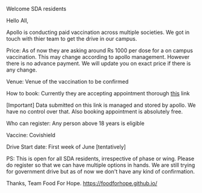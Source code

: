 

<!-- blank line -->
Welcome SDA residents
<!-- blank line -->

Hello All,

Apollo is conducting paid vaccination across multiple societies. We got in touch with thier team to get the drive in our campus. 

Price:
 As of now they are asking around Rs 1000 per dose for a on campus vaccination. This may change according to apollo management. However there is no advance payment. We will update you on exact price if there is any change. 

Venue:
Venue of the vaccination to be confirmed

How to book:
Currently they are accepting appointment thorough  [this]( https://www.apolloclinic.com/lp/vaccination/.) link 


 
[Important] Data submitted on this link is managed and stored by apollo. We have no control over that. Also booking appointment is absolutely free.

Who can register:
Any person above 18 years  is eligible

Vaccine: Covishield

Drive Start date: First week of June [tentatively]

PS: This is open for all SDA residents, irrespective of phase or wing. Please do register so that we can have multiple options in hands. We are still trying for government drive but as of now we don't have any kind of confirmation.  

Thanks,
Team Food For Hope.
https://foodforhope.github.io/


